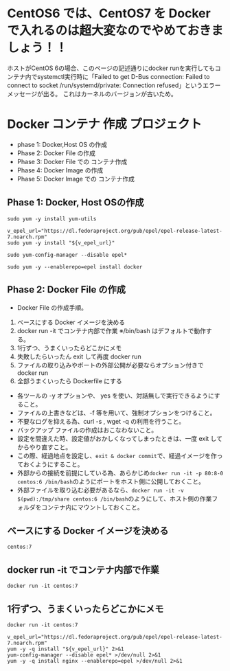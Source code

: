 # CentOS6 では、CentOS7 を Docker で入れるのは超大変なのでやめておきましょう！！
ホストがCentOS 6の場合、このページの記述通りにdocker runを実行してもコンテナ内でsystemctl実行時に「Failed to get D-Bus connection: Failed to connect to socket /run/systemd/private: Connection refused」というエラーメッセージが出る。
これはカーネルのバージョンが古いため。

# Docker コンテナ 作成 プロジェクト

- phase 1: Docker,Host OS の作成
- Phase 2: Docker File の作成
- Phase 3: Docker File での コンテナ作成
- Phase 4: Docker Image の作成
- Phase 5: Docker Image での コンテナ作成

## Phase 1: Docker, Host OSの作成

```
sudo yum -y install yum-utils
```
```
v_epel_url="https://dl.fedoraproject.org/pub/epel/epel-release-latest-7.noarch.rpm"
sudo yum -y install "${v_epel_url}"
```
```
sudo yum-config-manager --disable epel*
```
```
sudo yum -y --enablerepo=epel install docker
```

## Phase 2: Docker File の作成

- Docker File の作成手順。
1. ベースにする Docker イメージを決める
1. docker run -it <docker-image> でコンテナ内部で作業 ※/bin/bash はデフォルトで動作する。
1. 1行ずつ、うまくいったらどこかにメモ
1. 失敗したらいったん exit して再度 docker run
1. ファイルの取り込みやポートの外部公開が必要ならオプション付きで docker run
1. 全部うまくいったら Dockerfile にする

- 各ツールの -y オプションや、 yes を使い、対話無しで実行できるようにすること。
- ファイルの上書きなどは、-f 等を用いて、強制オプションをつけること。
- 不要なログを抑える為、curl -s , wget -q の利用を行うこと。
- バックアップ ファイルの作成はおこなわないこと。
- 設定を間違えた時、設定値がおかしくなってしまったときは、一度 exit してからやり直すこと。
- この際、経過地点を設定し、`exit & docker commit`で、経過イメージを作っておくようにすること。
- 外部からの接続を前提にしている為、あらかじめ`docker run -it -p 80:8-0 centos:6 /bin/bash`のようにポートをホスト側に公開しておくこと。
- 外部ファイルを取り込む必要があるなら、`docker run -it -v $(pwd):/tmp/share centos:6 /bin/bash`のようにして、ホスト側の作業フォルダをコンテナ内にマウントしておくこと。


## ベースにする Docker イメージを決める
`centos:7`

## docker run -it <docker-image> でコンテナ内部で作業
`docker run -it centos:7`

## 1行ずつ、うまくいったらどこかにメモ

~~~
docker run -it centos:7

v_epel_url="https://dl.fedoraproject.org/pub/epel/epel-release-latest-7.noarch.rpm"
yum -y -q install "${v_epel_url}" 2>&1
yum-config-manager --disable epel* >/dev/null 2>&1
yum -y -q install nginx --enablerepo=epel >/dev/null 2>&1

~~~
